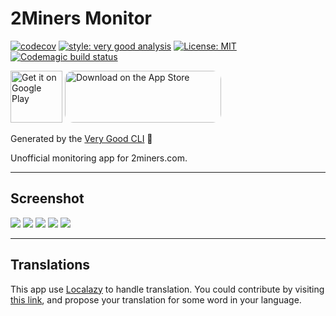 # 2Miners Monitor

[![codecov](https://codecov.io/gh/MegaGrindStone/2MinersMonitor/branch/main/graph/badge.svg?token=1HWM8XRCE3)](https://codecov.io/gh/MegaGrindStone/2MinersMonitor)
[![style: very good analysis][very_good_analysis_badge]][very_good_analysis_link]
[![License: MIT][license_badge]][license_link]
[![Codemagic build status](https://api.codemagic.io/apps/6228d5a8de572f038bfcc184/6228d5a8de572f038bfcc183/status_badge.svg)](https://codemagic.io/apps/6228d5a8de572f038bfcc184/6228d5a8de572f038bfcc183/latest_build)

<a href='https://play.google.com/store/apps/details?id=com.gs.playground.two_miners_monitor_oss&pcampaignid=pcampaignidMKT-Other-global-all-co-prtnr-py-PartBadge-Mar2515-1'><img height=83 alt='Get it on Google Play' src='https://play.google.com/intl/en_us/badges/static/images/badges/en_badge_web_generic.png'/></a> 
<a href="https://apps.apple.com/us/app/2miners-monitor-oss/id1613551684?itsct=apps_box_badge&amp;itscg=30200" style="display: inline-block; overflow: hidden; border-radius: 13px; width: 250px; height: 83px;"><img src="https://tools.applemediaservices.com/api/badges/download-on-the-app-store/black/en-us?size=250x83&amp;releaseDate=1648166400&h=3717043d0f321dcc8077086dd33750a7" alt="Download on the App Store" style="border-radius: 13px; width: 250px; height: 83px;"></a>

Generated by the [Very Good CLI][very_good_cli_link] 🤖

Unofficial monitoring app for 2miners.com.

---

## Screenshot

<img src='https://play-lh.googleusercontent.com/WThbfldAIHVFMYWytOneMwAkqXluLodYDXAmlhkGzStrkfVCXqKQBaAVU8W6edjj3w=w720-h310'> <img src='https://play-lh.googleusercontent.com/IzctiGv6H_xgB5-asI33whd1J3JxQZ6lCu7kqq18bedKZmQz0OvOaG8bkzWB4jL1sOA=w720-h310'> <img src='https://play-lh.googleusercontent.com/9Xccv3vgZAfZwMM4E0cmEN-YC4Fd3CCgvYM4ZVYyGdL0l0fEwjIkQm_-6o1oxOmUB64=w720-h310'> <img src='https://play-lh.googleusercontent.com/TQiHzsIkU2mGs7utKR5vrMUSJuwrpV2LnFRvs7dHv1qZpmFDYV_MtUfXJ3Uv-FwL6uau=w720-h310'> <img src='https://play-lh.googleusercontent.com/EoaDDg2paYJ5Q3MXNRy5g-vAkQLPFV0vXfccGYLbwOHmneecLCTH_74q6g5G2mHvoy8-=w720-h310'>

---

## Translations

This app use [Localazy][localazy_link] to handle translation. You could contribute by visiting [this link][localazy_2miners_monitor_link], and propose your translation for some word in your language.

[coverage_badge]: coverage_badge.svg
[flutter_localizations_link]: https://api.flutter.dev/flutter/flutter_localizations/flutter_localizations-library.html
[internationalization_link]: https://flutter.dev/docs/development/accessibility-and-localization/internationalization
[license_badge]: https://img.shields.io/badge/license-MIT-blue.svg
[license_link]: https://opensource.org/licenses/MIT
[very_good_analysis_badge]: https://img.shields.io/badge/style-very_good_analysis-B22C89.svg
[very_good_analysis_link]: https://pub.dev/packages/very_good_analysis
[very_good_cli_link]: https://github.com/VeryGoodOpenSource/very_good_cli
[localazy_link]: https://localazy.com/
[localazy_2miners_monitor_link]: https://localazy.com/

